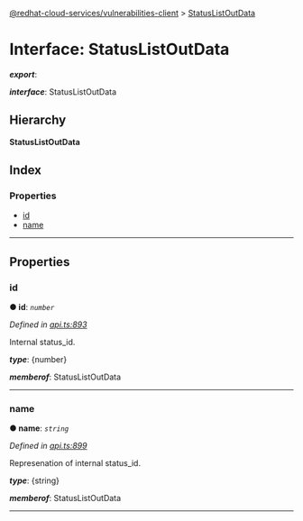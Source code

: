 [@redhat-cloud-services/vulnerabilities-client](../README.md) > [StatusListOutData](../interfaces/statuslistoutdata.md)

# Interface: StatusListOutData

*__export__*: 

*__interface__*: StatusListOutData

## Hierarchy

**StatusListOutData**

## Index

### Properties

* [id](statuslistoutdata.md#id)
* [name](statuslistoutdata.md#name)

---

## Properties

<a id="id"></a>

###  id

**● id**: *`number`*

*Defined in [api.ts:893](https://github.com/RedHatInsights/javascript-clients/blob/master/packages/vulnerabilities/git-api/api.ts#L893)*

Internal status\_id.

*__type__*: {number}

*__memberof__*: StatusListOutData

___
<a id="name"></a>

###  name

**● name**: *`string`*

*Defined in [api.ts:899](https://github.com/RedHatInsights/javascript-clients/blob/master/packages/vulnerabilities/git-api/api.ts#L899)*

Represenation of internal status\_id.

*__type__*: {string}

*__memberof__*: StatusListOutData

___

